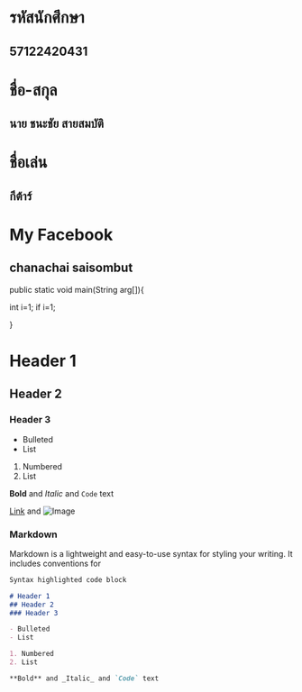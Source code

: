 # รหัสนักศึกษา
## 57122420431
# ชื่อ-สกุล
## นาย ชนะชัย  สายสมบัติ
# ชื่อเล่น
## กีต้าร์
# My Facebook
## chanachai saisombut




public static void main(String arg[]){

int i=1;
  if i=1;

}

# Header 1
## Header 2
### Header 3

- Bulleted
- List

1. Numbered
2. List

**Bold** and _Italic_ and `Code` text

[Link](url) and ![Image](src)

### Markdown

Markdown is a lightweight and easy-to-use syntax for styling your writing. It includes conventions for

```markdown
Syntax highlighted code block

# Header 1
## Header 2
### Header 3

- Bulleted
- List

1. Numbered
2. List

**Bold** and _Italic_ and `Code` text

